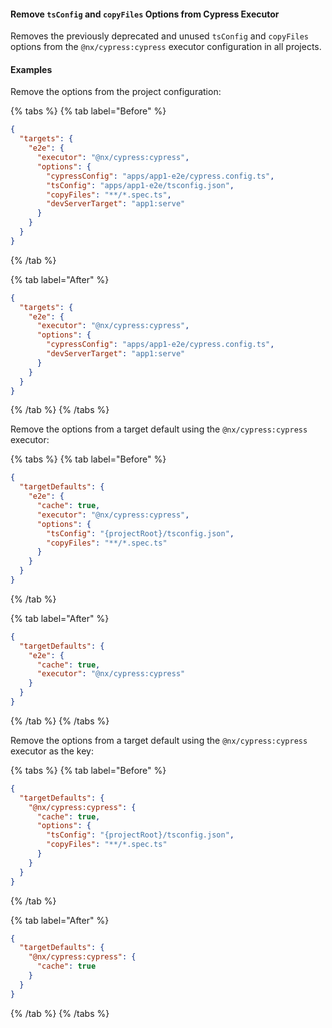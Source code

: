 #### Remove `tsConfig` and `copyFiles` Options from Cypress Executor

Removes the previously deprecated and unused `tsConfig` and `copyFiles` options from the `@nx/cypress:cypress` executor configuration in all projects.

#### Examples

Remove the options from the project configuration:

{% tabs %}
{% tab label="Before" %}

```json {% fileName="apps/app1-e2e/project.json" highlightLines=[7,8] %}
{
  "targets": {
    "e2e": {
      "executor": "@nx/cypress:cypress",
      "options": {
        "cypressConfig": "apps/app1-e2e/cypress.config.ts",
        "tsConfig": "apps/app1-e2e/tsconfig.json",
        "copyFiles": "**/*.spec.ts",
        "devServerTarget": "app1:serve"
      }
    }
  }
}
```

{% /tab %}

{% tab label="After" %}

```json {% fileName="apps/app1-e2e/project.json" %}
{
  "targets": {
    "e2e": {
      "executor": "@nx/cypress:cypress",
      "options": {
        "cypressConfig": "apps/app1-e2e/cypress.config.ts",
        "devServerTarget": "app1:serve"
      }
    }
  }
}
```

{% /tab %}
{% /tabs %}

Remove the options from a target default using the `@nx/cypress:cypress` executor:

{% tabs %}
{% tab label="Before" %}

```json {% fileName="nx.json" highlightLines=[7,8] %}
{
  "targetDefaults": {
    "e2e": {
      "cache": true,
      "executor": "@nx/cypress:cypress",
      "options": {
        "tsConfig": "{projectRoot}/tsconfig.json",
        "copyFiles": "**/*.spec.ts"
      }
    }
  }
}
```

{% /tab %}

{% tab label="After" %}

```json {% fileName="nx.json" %}
{
  "targetDefaults": {
    "e2e": {
      "cache": true,
      "executor": "@nx/cypress:cypress"
    }
  }
}
```

{% /tab %}
{% /tabs %}

Remove the options from a target default using the `@nx/cypress:cypress` executor as the key:

{% tabs %}
{% tab label="Before" %}

```json {% fileName="nx.json" highlightLines=[6,7] %}
{
  "targetDefaults": {
    "@nx/cypress:cypress": {
      "cache": true,
      "options": {
        "tsConfig": "{projectRoot}/tsconfig.json",
        "copyFiles": "**/*.spec.ts"
      }
    }
  }
}
```

{% /tab %}

{% tab label="After" %}

```json {% fileName="nx.json" %}
{
  "targetDefaults": {
    "@nx/cypress:cypress": {
      "cache": true
    }
  }
}
```

{% /tab %}
{% /tabs %}
